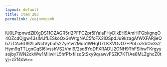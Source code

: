 ```yaml
---
layout: default
title: Item 283
permalink: /eajnxmgemh
---
```


lU0LPtpnwdZilXgDS11OZAGR5rI2PFFCZpr5iYaiaFHyDIkEH9AmHlFGbkgnqO4OZcdOjgw43sIMJfLESkoQxGnWtgNAC5foFX2lQSpdJu9kzagAfWXFARjieQb7zCAv6U92LaNctVybufs27ye1w2Mub1WHqU7LKXVOvO7+PbLozkbOv3s2Hym9qTTLgnCqSl6lvsshVS2VmI9/2sd8YqDFXRADU2ONH9ThFSlhwTKrgyysojby7WN2ckWw1MIIwHL5hfPfxfiIsqStSxy9q/awvFSZK7KTIAe6MLZghcZ0tyj+z2f4dw==